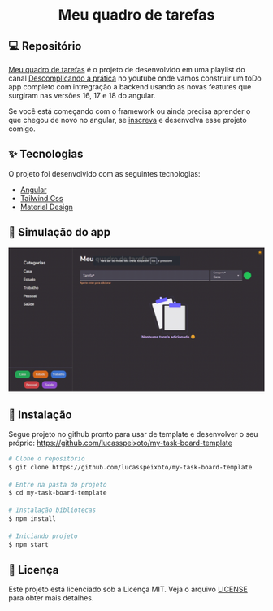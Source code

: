 <h1 align="center">
   Meu quadro de tarefas
</h1>

## 💻 Repositório

[Meu quadro de tarefas](https://github.com/lucasspeixoto/my-task-board.git) é o projeto de desenvolvido em uma playlist do canal [Descomplicando a prática](https://www.youtube.com/channel/UC6LY6Xw5ff_KaHwjHWRA9oA?sub_confirmation=1) no youtube onde vamos construir um toDo app completo com
intregração a backend usando as novas features que surgiram nas versões 16, 17 e 18 do angular.

Se você está começando com o framework ou ainda precisa aprender o que chegou de novo no angular, se [inscreva](https://www.youtube.com/channel/UC6LY6Xw5ff_KaHwjHWRA9oA?sub_confirmation=1) e desenvolva esse projeto comigo.

## ✨ Tecnologias

O projeto foi desenvolvido com as seguintes tecnologias:

- [Angular](https://angular.dev/)
- [Tailwind Css](https://tailwindcss.com/docs/installation)
- [Material Design](https://material.angular.io/)

## 📑 Simulação do app

![Login](public/app_demo.gif 'Demo')

## 🚀 Instalação

Segue projeto no github pronto para usar de template e desenvolver o seu próprio: https://github.com/lucasspeixoto/my-task-board-template

```bash
# Clone o repositório
$ git clone https://github.com/lucasspeixoto/my-task-board-template

# Entre na pasta do projeto
$ cd my-task-board-template

# Instalação bibliotecas
$ npm install

# Iniciando projeto
$ npm start

```

## 📝 Licença

Este projeto está licenciado sob a Licença MIT. Veja o arquivo [LICENSE](https://opensource.org/licenses/MIT) para obter mais detalhes.
